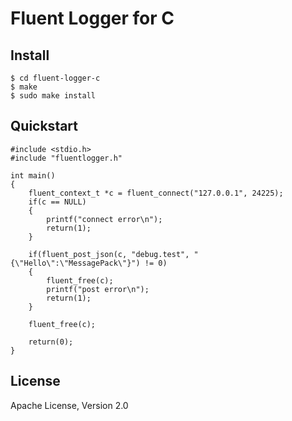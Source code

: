 # Fluent Logger for C

## Install

    $ cd fluent-logger-c
    $ make
    $ sudo make install

## Quickstart

    #include <stdio.h>
    #include "fluentlogger.h"
    
    int main()
    {
        fluent_context_t *c = fluent_connect("127.0.0.1", 24225);
        if(c == NULL)
        {
            printf("connect error\n");
            return(1);
        }
   
        if(fluent_post_json(c, "debug.test", "{\"Hello\":\"MessagePack\"}") != 0)
        {
            fluent_free(c);
            printf("post error\n");
            return(1);
        }
   
        fluent_free(c);
   
        return(0);
    }

## License
Apache License, Version 2.0

